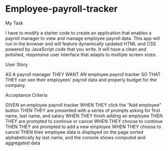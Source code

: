 # Employee-payroll-tracker

My Task

I have to modify a starter code to create an application that enables a payroll manager to view and manage employee payroll data. This app will run in the browser and will feature dynamically updated HTML and CSS powered by JavaScript code that you write. It will have a clean and polished, responsive user interface that adapts to multiple screen sizes.

User Story

AS A payroll manager
THEY WANT AN employee payroll tracker
SO THAT THEY can see their employees' payroll data and properly budget for the company.

Acceptance Criteria

GIVEN an employee payroll tracker
WHEN THEY click the "Add employee" button
THEN THEY are presented with a series of prompts asking for first name, last name, and salary
WHEN THEY finish adding an employee
THEN THEY are prompted to continue or cancel
WHEN THEY choose to continue
THEN THEY are prompted to add a new employee
WHEN THEY choose to cancel
THEN their employee data is displayed on the page sorted alphabetically by last name, and the console shows computed and aggregated data